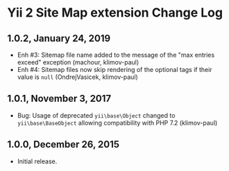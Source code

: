 Yii 2 Site Map extension Change Log
===================================

1.0.2, January 24, 2019
-----------------------

- Enh #3: Sitemap file name added to the message of the "max entries exceed" exception (machour, klimov-paul)
- Enh #4: Sitemap files now skip rendering of the optional tags if their value is `null` (OndrejVasicek, klimov-paul)


1.0.1, November 3, 2017
-----------------------

- Bug: Usage of deprecated `yii\base\Object` changed to `yii\base\BaseObject` allowing compatibility with PHP 7.2 (klimov-paul)


1.0.0, December 26, 2015
------------------------

- Initial release.
